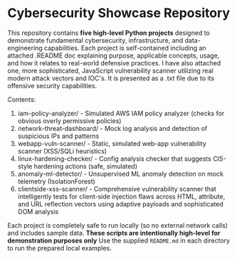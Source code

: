 # Cybersecurity Showcase Repository

This repository contains **five high-level Python projects** designed to demonstrate fundamental cybersecurity, infrastructure, and data-engineering capabilities. Each project is self-contained including an attached .README doc explaining purpose, applicable concepts, usage, and how it relates to real-world defensive practices. I have also attached one, more sophisticated, JavaScript vulnerability scanner utilizing real modern attack vectors and IOC's. It is presented as a .txt file due to its offensive security capabilities. 

Contents:
1. iam-policy-analyzer/ - Simulated AWS IAM policy analyzer (checks for obvious overly permissive policies)
2. network-threat-dashboard/ - Mock log analysis and detection of suspicious IPs and patterns
3. webapp-vuln-scanner/ - Static, simulated web-app vulnerability scanner (XSS/SQLi heuristics)
4. linux-hardening-checker/ - Config analysis checker that suggests CIS-style hardening actions (safe, simulated)
5. anomaly-ml-detector/ - Unsupervised ML anomaly detection on mock telemetry (IsolationForest)
6. clientside-xss-scanner/ - Comprehensive vulnerability scanner that intelligently tests for client-side injection flaws across HTML, attribute, and URL reflection vectors using adaptive payloads and sophisticated DOM analysis

Each project is completely safe to run locally (so no external network calls) and includes sample data. **These scripts are intentionally high-level for demonstration purposes only** Use the supplied `README.md` in each directory to run the prepared local examples.
